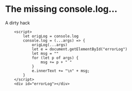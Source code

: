 # The missing console.log...

A dirty hack

        <script>
            let origLog = console.log
            console.log = (...args) => {
                origLog(...args)
                let e = document.getElementById("errorLog")
                let msg = ""
                for (let p of args) {
                    msg += p + " "
                }
                e.innerText += "\n" + msg;
            }
        </script>
        <div id="errorLog"></div>